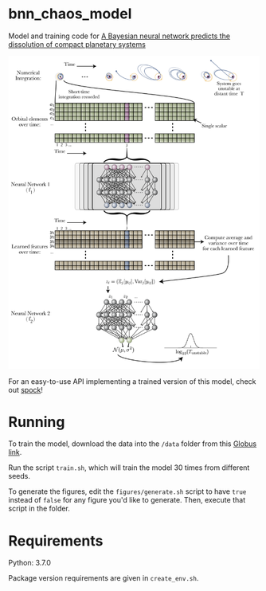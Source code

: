 # bnn_chaos_model
Model and training code for [A Bayesian neural network predicts the dissolution of compact planetary systems](https://arxiv.org/abs/2101.04117)

![](orbital_dynamics_model-01.png)

For an easy-to-use API implementing
a trained version of this model, check out [spock](https://github.com/dtamayo/spock)!

# Running

To train the model, download the data into the `/data` folder
from this [Globus link](https://app.globus.org/file-manager?origin_id=ae09b8a8-5040-11eb-a4d1-0a53a3613b81&origin_path=%2F).

Run the script `train.sh`, which will train
the model 30 times from different seeds.

To generate the figures, edit the `figures/generate.sh` script
to have `true` instead of `false` for any figure you'd like to generate.
Then, execute that script in the folder.

# Requirements

Python: 3.7.0

Package version requirements are given in `create_env.sh`.
